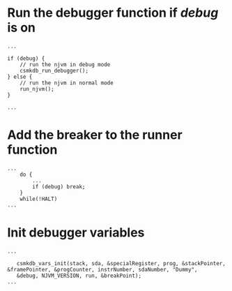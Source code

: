# Run the debugger function if *debug* is on
```
...

if (debug) {
    // run the njvm in debug mode
	csmkdb_run_debugger();
} else {
	// run the njvm in normal mode
    run_njvm();
}
	
...
```

# Add the breaker to the runner function 

```
...
	do {
		...
		if (debug) break;
	}
	while(!HALT)
...

```

# Init debugger variables

```
...

   csmkdb_vars_init(stack, sda, &specialRegister, prog, &stackPointer, &framePointer, &progCounter, instrNumber, sdaNumber, "Dummy", 
   &debug, NJVM_VERSION, run, &breakPoint);
...

```